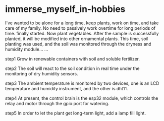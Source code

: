 # immerse_myself_in-hobbies
I've wanted to be alone for a long time, keep plants, work on time, and take care of my family. No need to passively work overtime for long periods of time. finally started. Now plant vegetables. After the sample is successfully planted, it will be modified into other ornamental plants. This time, soil planting was used, and the soil was monitored through the dryness and humidity module... ...

step1 Grow in renewable containers with soil and soluble fertilizer.

step2 The soil will react to the soil condition in real time under the monitoring of dry humidity sensors.

step3 The ambient temperature is monitored by two devices, one is an LCD temperature and humidity instrument, and the other is dht11.

step4 At present, the control brain is the esp32 module, which controls the relay and motor through the gpio port for watering.

step5 In order to let the plant get long-term light, add a lamp fill light.
